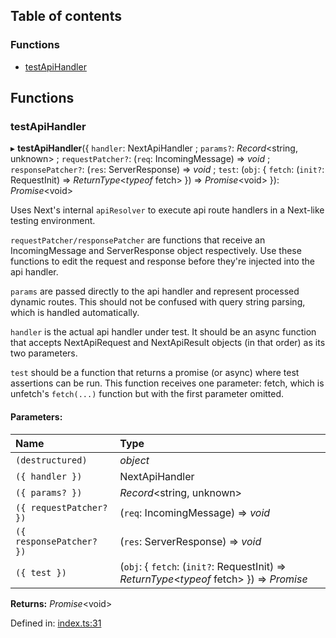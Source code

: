 ## Table of contents

### Functions

- [testApiHandler][1]

## Functions

### testApiHandler

▸ **testApiHandler**({ `handler`: NextApiHandler ; `params?`: _Record_\<string,
unknown> ; `requestPatcher?`: (`req`: IncomingMessage) => _void_ ;
`responsePatcher?`: (`res`: ServerResponse) => _void_ ; `test`: (`obj`: {
`fetch`: (`init?`: RequestInit) => _ReturnType_<_typeof_ fetch> }) =>
_Promise_\<void> }): _Promise_\<void>

Uses Next's internal `apiResolver` to execute api route handlers in a Next-like
testing environment.

`requestPatcher/responsePatcher` are functions that receive an IncomingMessage
and ServerResponse object respectively. Use these functions to edit the request
and response before they're injected into the api handler.

`params` are passed directly to the api handler and represent processed dynamic
routes. This should not be confused with query string parsing, which is handled
automatically.

`handler` is the actual api handler under test. It should be an async function
that accepts NextApiRequest and NextApiResult objects (in that order) as its two
parameters.

`test` should be a function that returns a promise (or async) where test
assertions can be run. This function receives one parameter: fetch, which is
unfetch's `fetch(...)` function but with the first parameter omitted.

#### Parameters:

| Name                     | Type                                                                                            |
| :----------------------- | :---------------------------------------------------------------------------------------------- |
| `(destructured)`         | _object_                                                                                        |
| `({ handler })`          | NextApiHandler                                                                                  |
| `({ params? })`          | _Record_<string, unknown>                                                                       |
| `({ requestPatcher? })`  | (`req`: IncomingMessage) => _void_                                                              |
| `({ responsePatcher? })` | (`res`: ServerResponse) => _void_                                                               |
| `({ test })`             | (`obj`: { `fetch`: (`init?`: RequestInit) => _ReturnType_<_typeof_ fetch> }) => _Promise_<void> |

**Returns:** _Promise_\<void>

Defined in: [index.ts:31][2]

[1]: README.md#testapihandler
[2]:
  https://github.com/Xunnamius/next-test-api-route-handler/blob/0040582/src/index.ts#L31
